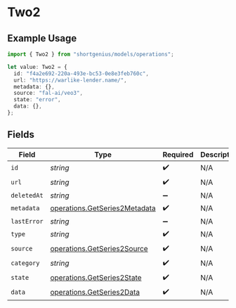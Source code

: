 # Two2

## Example Usage

```typescript
import { Two2 } from "shortgenius/models/operations";

let value: Two2 = {
  id: "f4a2e692-220a-493e-bc53-0e8e3feb760c",
  url: "https://warlike-lender.name/",
  metadata: {},
  source: "fal-ai/veo3",
  state: "error",
  data: {},
};
```

## Fields

| Field                                                                          | Type                                                                           | Required                                                                       | Description                                                                    |
| ------------------------------------------------------------------------------ | ------------------------------------------------------------------------------ | ------------------------------------------------------------------------------ | ------------------------------------------------------------------------------ |
| `id`                                                                           | *string*                                                                       | :heavy_check_mark:                                                             | N/A                                                                            |
| `url`                                                                          | *string*                                                                       | :heavy_check_mark:                                                             | N/A                                                                            |
| `deletedAt`                                                                    | *string*                                                                       | :heavy_minus_sign:                                                             | N/A                                                                            |
| `metadata`                                                                     | [operations.GetSeries2Metadata](../../models/operations/getseries2metadata.md) | :heavy_check_mark:                                                             | N/A                                                                            |
| `lastError`                                                                    | *string*                                                                       | :heavy_minus_sign:                                                             | N/A                                                                            |
| `type`                                                                         | *string*                                                                       | :heavy_check_mark:                                                             | N/A                                                                            |
| `source`                                                                       | [operations.GetSeries2Source](../../models/operations/getseries2source.md)     | :heavy_check_mark:                                                             | N/A                                                                            |
| `category`                                                                     | *string*                                                                       | :heavy_check_mark:                                                             | N/A                                                                            |
| `state`                                                                        | [operations.GetSeries2State](../../models/operations/getseries2state.md)       | :heavy_check_mark:                                                             | N/A                                                                            |
| `data`                                                                         | [operations.GetSeries2Data](../../models/operations/getseries2data.md)         | :heavy_check_mark:                                                             | N/A                                                                            |